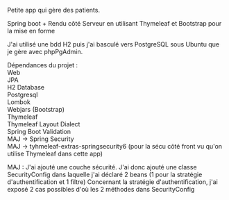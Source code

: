 Petite app qui gère des patients.

Spring boot + Rendu côté Serveur en utilisant Thymeleaf et Bootstrap pour la mise en forme

J'ai utilisé une bdd H2 puis j'ai basculé vers PostgreSQL sous Ubuntu que je gère avec phpPgAdmin.

Dépendances du projet :<br>
Web<br>
JPA<br>
H2 Database<br>
Postgresql<br>
Lombok<br>
Webjars (Bootstrap)<br>
Thymeleaf<br>
Thymeleaf Layout Dialect <br>
Spring Boot Validation <br>
MAJ -> Spring Security <br>
MAJ -> tyhmeleaf-extras-springsecurity6 (pour la sécu côté front vu qu'on utilise Thymeleaf dans cette app)

MAJ : J'ai ajouté une couche sécurité.
J'ai donc ajouté une classe SecurityConfig dans laquelle j'ai déclaré 2 beans (1 pour la stratégie d'authentification et 1 filtre)
Concernant la stratégie d'authentification, j'ai exposé 2 cas possibles d'où les 2 méthodes dans SecurityConfig